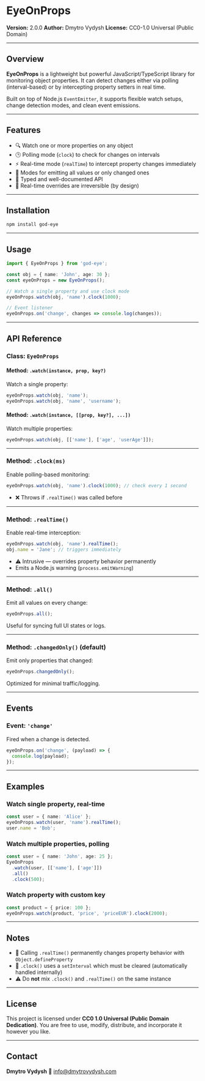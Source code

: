 # EyeOnProps

**Version:** 2.0.0
**Author:** Dmytro Vydysh
**License:** CC0-1.0 Universal (Public Domain)

---

## Overview

**EyeOnProps** is a lightweight but powerful JavaScript/TypeScript library for monitoring object properties.
It can detect changes either via polling (interval-based) or by intercepting property setters in real time.

Built on top of Node.js `EventEmitter`, it supports flexible watch setups, change detection modes, and clean event emissions.

---

## Features

* 🔍 Watch one or more properties on any object
* 🕒 Polling mode (`clock`) to check for changes on intervals
* ⚡ Real-time mode (`realTime`) to intercept property changes immediately
* 🔄 Modes for emitting all values or only changed ones
* 🧠 Typed and well-documented API
* 🚫 Real-time overrides are irreversible (by design)

---

## Installation

```bash
npm install god-eye
```

---

## Usage

```ts
import { EyeOnProps } from 'god-eye';

const obj = { name: 'John', age: 30 };
const eyeOnProps = new EyeOnProps();

// Watch a single property and use clock mode
eyeOnProps.watch(obj, 'name').clock(1000);

// Event listener
eyeOnProps.on('change', changes => console.log(changes));
```

---

## API Reference

### Class: `EyeOnProps`

#### Method: `.watch(instance, prop, key?)`

Watch a single property:

```ts
eyeOnProps.watch(obj, 'name');
eyeOnProps.watch(obj, 'name', 'username');
```

#### Method: `.watch(instance, [[prop, key?], ...])`

Watch multiple properties:

```ts
eyeOnProps.watch(obj, [['name'], ['age', 'userAge']]);
```

---

### Method: `.clock(ms)`

Enable polling-based monitoring:

```ts
eyeOnProps.watch(obj, 'name').clock(1000); // check every 1 second
```

* ❌ Throws if `.realTime()` was called before

---

### Method: `.realTime()`

Enable real-time interception:

```ts
eyeOnProps.watch(obj, 'name').realTime();
obj.name = 'Jane'; // triggers immediately
```

* ⚠️ Intrusive — overrides property behavior permanently
* Emits a Node.js warning (`process.emitWarning`)

---

### Method: `.all()`

Emit all values on every change:

```ts
eyeOnProps.all();
```

Useful for syncing full UI states or logs.

---

### Method: `.changedOnly()` (default)

Emit only properties that changed:

```ts
eyeOnProps.changedOnly();
```

Optimized for minimal traffic/logging.

---

## Events

### Event: `'change'`

Fired when a change is detected.

```ts
eyeOnProps.on('change', (payload) => {
  console.log(payload);
});
```

---

## Examples

### Watch single property, real-time

```ts
const user = { name: 'Alice' };
eyeOnProps.watch(user, 'name').realTime();
user.name = 'Bob';
```

### Watch multiple properties, polling

```ts
const user = { name: 'John', age: 25 };
EyeOnProps
  .watch(user, [['name'], ['age']])
  .all()
  .clock(500);
```

### Watch property with custom key

```ts
const product = { price: 100 };
eyeOnProps.watch(product, 'price', 'priceEUR').clock(2000);
```

---

## Notes

* 🧼 Calling `.realTime()` permanently changes property behavior with `Object.defineProperty`
* 🔁 `.clock()` uses a `setInterval` which must be cleared (automatically handled internally)
* ⚠️ Do **not** mix `.clock()` and `.realTime()` on the same instance

---

## License

This project is licensed under **CC0 1.0 Universal (Public Domain Dedication)**.
You are free to use, modify, distribute, and incorporate it however you like.

---

## Contact

**Dmytro Vydysh**
📧 [info@dmytrovydysh.com](mailto:info@dmytrovydysh.com)
